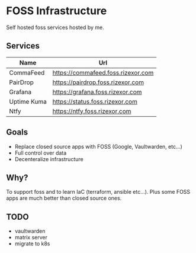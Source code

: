 # FOSS Infrastructure

Self hosted foss services hosted by me.

## Services

| Name | Url |
| --- | ---- |
| CommaFeed | https://commafeed.foss.rizexor.com |
| PairDrop | https://pairdrop.foss.rizexor.com |
| Grafana | https://grafana.foss.rizexor.com |
| Uptime Kuma | https://status.foss.rizexor.com |
| Ntfy | https://ntfy.foss.rizexor.com |

## Goals

- Replace closed source apps with FOSS (Google, Vaultwarden, etc...)
- Full control over data
- Decenteralize infrastructure

## Why?

To support foss and to learn IaC (terraform, ansible etc...). Plus some FOSS
apps are much better than closed source ones.

## TODO

- vaultwarden
- matrix server
- migrate to k8s
